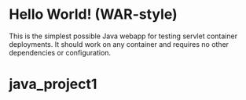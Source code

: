 Hello World! (WAR-style)
===============

This is the simplest possible Java webapp for testing servlet container deployments.  It should work on any container and requires no other dependencies or configuration.
# java_project1
